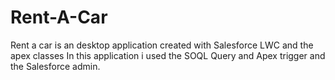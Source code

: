 # Rent-A-Car
Rent a car is an desktop application created with Salesforce LWC and the apex classes In this application i used the SOQL Query and Apex trigger and the Salesforce admin.

